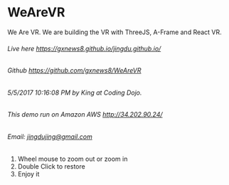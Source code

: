 # WeAreVR
We Are VR. We are building the VR with ThreeJS, A-Frame and React VR. 
###### Live here https://gxnews8.github.io/jingdu.github.io/
###### Github https://github.com/gxnews8/WeAreVR
###### 5/5/2017 10:16:08 PM by King at Coding Dojo. 
###### This demo run on Amazon AWS http://34.202.90.24/ 
###### Email: jingdujing@gmail.com 
1. Wheel mouse to zoom out or zoom in
2. Double Click to restore
3. Enjoy it
